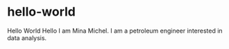 # hello-world
Hello World
Hello I am Mina Michel. I am a petroleum engineer interested in data analysis.

